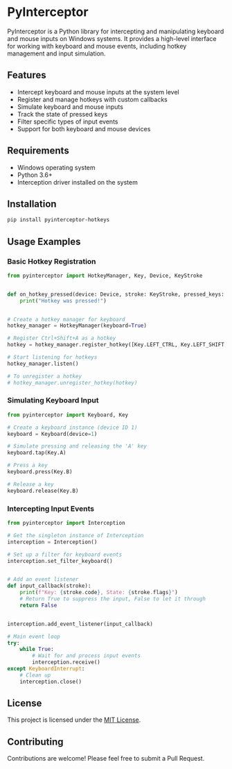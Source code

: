 # PyInterceptor

PyInterceptor is a Python library for intercepting and manipulating keyboard and mouse inputs on Windows systems. It provides a high-level interface for working with keyboard and mouse events, including hotkey management and input simulation.

## Features

- Intercept keyboard and mouse inputs at the system level
- Register and manage hotkeys with custom callbacks
- Simulate keyboard and mouse inputs
- Track the state of pressed keys
- Filter specific types of input events
- Support for both keyboard and mouse devices

## Requirements

- Windows operating system
- Python 3.6+
- Interception driver installed on the system

## Installation

```bash
pip install pyinterceptor-hotkeys
```

## Usage Examples

### Basic Hotkey Registration

```python
from pyinterceptor import HotkeyManager, Key, Device, KeyStroke


def on_hotkey_pressed(device: Device, stroke: KeyStroke, pressed_keys: set[Key]):
    print("Hotkey was pressed!")


# Create a hotkey manager for keyboard
hotkey_manager = HotkeyManager(keyboard=True)

# Register Ctrl+Shift+A as a hotkey
hotkey = hotkey_manager.register_hotkey([Key.LEFT_CTRL, Key.LEFT_SHIFT, Key.A], on_hotkey_pressed)

# Start listening for hotkeys
hotkey_manager.listen()

# To unregister a hotkey
# hotkey_manager.unregister_hotkey(hotkey)
```

### Simulating Keyboard Input

```python
from pyinterceptor import Keyboard, Key

# Create a keyboard instance (device ID 1)
keyboard = Keyboard(device=1)

# Simulate pressing and releasing the 'A' key
keyboard.tap(Key.A)

# Press a key
keyboard.press(Key.B)

# Release a key
keyboard.release(Key.B)
```

### Intercepting Input Events

```python
from pyinterceptor import Interception

# Get the singleton instance of Interception
interception = Interception()

# Set up a filter for keyboard events
interception.set_filter_keyboard()


# Add an event listener
def input_callback(stroke):
    print(f"Key: {stroke.code}, State: {stroke.flags}")
    # Return True to suppress the input, False to let it through
    return False


interception.add_event_listener(input_callback)

# Main event loop
try:
    while True:
        # Wait for and process input events
        interception.receive()
except KeyboardInterrupt:
    # Clean up
    interception.close()
```

## License

This project is licensed under the [MIT License](LICENSE).

## Contributing

Contributions are welcome! Please feel free to submit a Pull Request.
